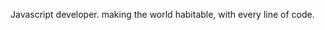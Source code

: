 Javascript developer.
making the world habitable,
with every line of code.

<!---
spacejupiter/spacejupiter is a ✨ special ✨ repository because its `README.md` (this file) appears on your GitHub profile.
You can click the Preview link to take a look at your changes.
--->
